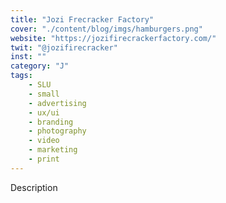 ```yaml
---
title: "Jozi Frecracker Factory"
cover: "./content/blog/imgs/hamburgers.png"
website: "https://jozifirecrackerfactory.com/"
twit: "@jozifirecracker"
inst: ""
category: "J"
tags:
    - SLU
    - small
    - advertising
    - ux/ui
    - branding
    - photography
    - video
    - marketing
    - print
---
```


Description
